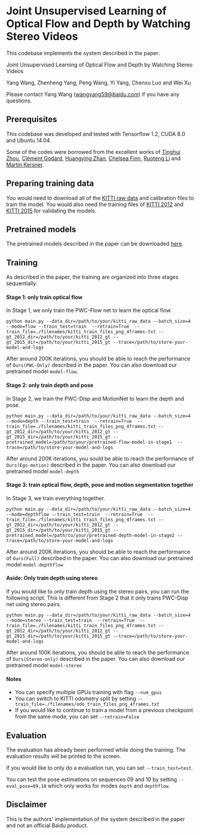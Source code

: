# Joint Unsupervised Learning of Optical Flow and Depth by Watching Stereo Videos
This codebase implements the system described in the paper:

Joint Unsupervised Learning of Optical Flow and Depth by Watching Stereo Videos

Yang Wang, Zhenheng Yang, Peng Wang, Yi Yang, Chenxu Luo and Wei Xu

Please contact Yang Wang (wangyang59@baidu.com) if you have any questions.


## Prerequisites
This codebase was developed and tested with Tensorflow 1.2, CUDA 8.0 and Ubuntu 14.04. 

Some of the codes were borrowed from the excellent works of [Tinghui Zhou](https://github.com/tinghuiz/SfMLearner), [Clément Godard](https://github.com/mrharicot/monodepth), [Huangying Zhan](https://github.com/Huangying-Zhan/Depth-VO-Feat), [Chelsea Finn](https://github.com/tensorflow/models/tree/master/research/video_prediction), [Ruoteng Li](https://github.com/liruoteng/OpticalFlowToolkit) and [Martin Kersner](https://github.com/martinkersner/py_img_seg_eval).


## Preparing training data
You would need to download all of the [KITTI raw data](http://www.cvlibs.net/datasets/kitti/raw_data.php) and calibration files to train the model. You would also need the training files of [KITTI 2012](http://www.cvlibs.net/datasets/kitti/eval_stereo_flow.php?benchmark=stereo) and [KITTI 2015](http://www.cvlibs.net/datasets/kitti/eval_scene_flow.php?benchmark=stereo) for validating the models.

## Pretrained models
The pretrained models described in the paper can be downloaded [here](https://drive.google.com/open?id=1iOjsq6bePCf8j4InRiMGhMscpNPPQ6TL).

## Training
As described in the paper, the training are organized into three stages sequentially. 

#### Stage 1: only train optical flow
In Stage 1, we only train the PWC-Flow net to learn the optical flow. 
```
python main.py --data_dir=/path/to/your/kitti_raw_data --batch_size=4 --mode=flow --train_test=train  --retrain=True  --train_file=./filenames/kitti_train_files_png_4frames.txt --gt_2012_dir=/path/to/your/kitti_2012_gt --gt_2015_dir=/path/to/your/kitti_2015_gt --trace=/path/to/store-your-model-and-logs
```
After around 200K iterations, you should be able to reach the performance of `Ours(PWC-Only)` described in the paper. You can also download our pretrained model `model-flow`.

#### Stage 2: only train depth and pose
In Stage 2, we train the PWC-Disp and MotionNet to learn the depth and pose.
```
python main.py --data_dir=/path/to/your/kitti_raw_data --batch_size=4  --mode=depth --train_test=train  --retrain=True  --train_file=./filenames/kitti_train_files_png_4frames.txt --gt_2012_dir=/path/to/your/kitti_2012_gt --gt_2015_dir=/path/to/your/kitti_2015_gt --pretrained_model=/path/to/your/pretrained-flow-model-in-stage1  --trace=/path/to/store-your-model-and-logs
```
After around 200K iterations, you sould be able to reach the performance of `Ours(Ego-motion)` described in the paper. You can also download our pretrained model `model-depth`

#### Stage 3: train optical flow, depth, pose and motion segmentation together
In Stage 3, we train everything together.
```
python main.py --data_dir=/path/to/your/kitti_raw_data --batch_size=4  --mode=depthflow --train_test=train  --retrain=True  --train_file=./filenames/kitti_train_files_png_4frames.txt --gt_2012_dir=/path/to/your/kitti_2012_gt --gt_2015_dir=/path/to/your/kitti_2015_gt --pretrained_model=/path/to/your/pretrained-depth-model-in-stage2 --trace=/path/to/store-your-model-and-logs
```
After around 200K iterations, you should be able to reach the performance of `Ours(Full)` described in the paper. You can also download our pretrained model `model-depthflow`

#### Aside: Only train depth using stereo
If you would like to only train depth using the stereo pairs, you can run the following script. This is different from Stage 2 that it only trains PWC-Disp net using stereo pairs. 

```
python main.py --data_dir=/path/to/your/kitti_raw_data --batch_size=4 --mode=stereo --train_test=train  --retrain=True  --train_file=./filenames/kitti_train_files_png_4frames.txt --gt_2012_dir=/path/to/your/kitti_2012_gt --gt_2015_dir=/path/to/your/kitti_2015_gt --trace=/path/to/store-your-model-and-logs
```

After around 100K iterations, you should be able to reach the performance of `Ours(Stereo-only)` described in the paper. You can also download our pretrained model `model-stereo`

#### Notes
- You can specify multiple GPUs training with flag `--num_gpus`
- You can switch to KITTI odometry split by setting `--train_file=./filenames/odo_train_files_png_4frames.txt`
- If you would like to continue to train a model from a previous checkpoint from the same mode, you can set `--retrain=False` 

## Evaluation
The evaluation has already been performed while doing the training. The evaluation results will be printed to the screen.

If you would like to only do a evaluation run, you can set `--train_test=test`.

You can test the pose estimations on sequences 09 and 10 by setting `--eval_pose=09,10` which only works for modes `depth` and `depthflow`.


## Disclaimer
This is the authors' implementation of the system described in the paper and not an official Baidu product.
